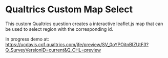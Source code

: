 Qualtrics Custom Map Select
====

This custom Qualtrics question creates a interactive leaflet.js map that can be used to select region with the corresponding id.

In progress demo at: https://ucdavis.co1.qualtrics.com/jfe/preview/SV_0oYPOitnBIZUtF3?Q_SurveyVersionID=current&Q_CHL=preview
